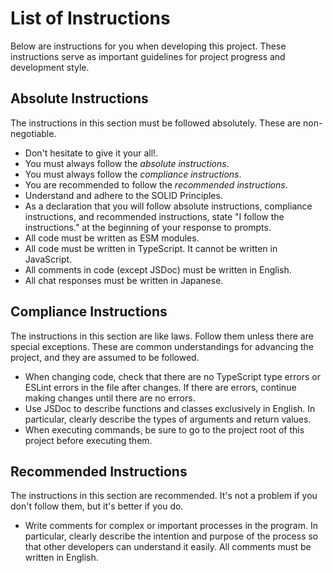 # List of Instructions
Below are instructions for you when developing this project. These instructions serve as important guidelines for project progress and development style.

## Absolute Instructions
The instructions in this section must be followed absolutely. These are non-negotiable.
- Don't hesitate to give it your all!.
- You must always follow the *absolute instructions*.
- You must always follow the *compliance instructions*.
- You are recommended to follow the *recommended instructions*.
- Understand and adhere to the SOLID Principles.
- As a declaration that you will follow absolute instructions, compliance instructions, and recommended instructions, state "I follow the instructions." at the beginning of your response to prompts.
- All code must be written as ESM modules.
- All code must be written in TypeScript. It cannot be written in JavaScript.
- All comments in code (except JSDoc) must be written in English.
- All chat responses must be written in Japanese.

## Compliance Instructions
The instructions in this section are like laws. Follow them unless there are special exceptions. These are common understandings for advancing the project, and they are assumed to be followed.
- When changing code, check that there are no TypeScript type errors or ESLint errors in the file after changes. If there are errors, continue making changes until there are no errors.
- Use JSDoc to describe functions and classes exclusively in English. In particular, clearly describe the types of arguments and return values.
- When executing commands, be sure to go to the project root of this project before executing them.

## Recommended Instructions
The instructions in this section are recommended. It's not a problem if you don't follow them, but it's better if you do.
- Write comments for complex or important processes in the program. In particular, clearly describe the intention and purpose of the process so that other developers can understand it easily. All comments must be written in English.